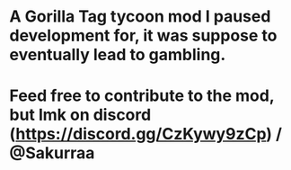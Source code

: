 # A Gorilla Tag tycoon mod I paused development for, it was suppose to eventually lead to gambling.

# Feed free to contribute to the mod, but lmk on discord (https://discord.gg/CzKywy9zCp) / @Sakurraa
